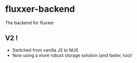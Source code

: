 # fluxxer-backend
The backend for fluxxer
## V2 !
- Switched from vanilla JS to MJS
- Now using a more robust storage solution (and faster, too)!
